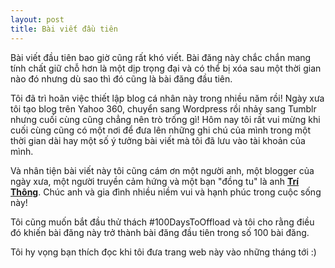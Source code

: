 ```yaml
---
layout: post
title: Bài viết đầu tiên
---
```


Bài viết đầu tiên bao giờ cũng rất khó viết. Bài đăng này chắc chắn mang tính chất giữ chỗ hơn là một dịp trọng đại và có thể bị xóa sau một thời gian nào đó nhưng dù sao thì đó cũng là bài đăng đầu tiên.

Tôi đã trì hoãn việc thiết lập blog cá nhân này trong nhiều năm rồi! Ngày xưa tôi tạo blog trên Yahoo 360, chuyển sang Wordpress rồi nhảy sang Tumblr nhưng cuối cùng cũng chẳng nên trò trống gì! Hôm nay tôi rất vui mừng khi cuối cùng cũng có một nơi để đưa lên những ghi chú của mình trong một thời gian dài hay một số ý tưởng bài viết mà tôi đã lưu vào tài khoản của mình.

Và nhân tiện bài viết này tôi cũng cám ơn một người anh, một blogger của ngày xưa, một người truyền cảm hứng và một bạn "đồng tu" là anh **[Trí Thông](https://trithong.tumblr.com/)**. Chúc anh và gia đình nhiều niềm vui và hạnh phúc trong cuộc sống này!

Tôi cũng muốn bắt đầu thử thách #100DaysToOffload và tôi cho rằng điều đó khiến bài đăng này trở thành bài đăng đầu tiên trong số 100 bài đăng.

Tôi hy vọng bạn thích đọc khi tôi đưa trang web này vào những tháng tới :)
